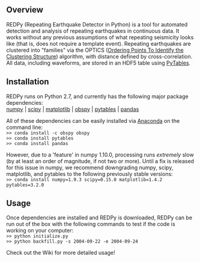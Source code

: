 ## Overview
REDPy (Repeating Earthquake Detector in Python) is a tool for automated detection and analysis of repeating earthquakes in continuous data. It works without any previous assumptions of what repeating seismicity looks like (that is, does not require a template event). Repeating earthquakes are clustered into "families" via the OPTICS ([Ordering Points To Identify the Clustering Structure](https://en.wikipedia.org/wiki/OPTICS_algorithm)) algorithm, with distance defined by cross-correlation. All data, including waveforms, are stored in an HDF5 table using [PyTables](http://www.pytables.org/).

## Installation
REDPy runs on Python 2.7, and currently has the following major package dependencies:  
[numpy](http://www.numpy.org/) | [scipy](http://www.scipy.org/) | [matplotlib](http://www.matplotlib.org/) | [obspy](http://www.obspy.org/) | [pytables](http://www.pytables.org/) | [pandas](http://pandas.pydata.org/)

All of these dependencies can be easily installed via [Anaconda](https://www.continuum.io/) on the command line:  
`>> conda install -c obspy obspy`  
`>> conda install pytables`  
`>> conda install pandas`

However, due to a 'feature' in numpy 1.10.0, processing runs _extremely_ slow (by at least an order of magnitude, if not two or more). Until a fix is released for this issue in numpy, we recommend downgrading numpy, scipy, matplotlib, and pytables to the following previously stable versions:  
`>> conda install numpy=1.9.3 scipy=0.15.0 matplotlib=1.4.2 pytables=3.2.0`

## Usage
Once dependencies are installed and REDPy is downloaded, REDPy can be run out of the box with the following commands to test if the code is working on your computer:  
`>> python initialize.py`  
`>> python backfill.py -s 2004-09-22 -e 2004-09-24`

Check out the Wiki for more detailed usage!

